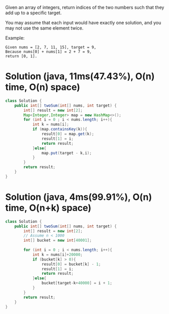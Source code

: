 Given an array of integers, return indices of the two numbers such that they add up to a specific target.

You may assume that each input would have exactly one solution, and you may not use the same element twice.

Example:
```
Given nums = [2, 7, 11, 15], target = 9,
Because nums[0] + nums[1] = 2 + 7 = 9,
return [0, 1].

```
# Solution (java, 11ms(47.43%), O(n) time, O(n) space)
```java
class Solution {
    public int[] twoSum(int[] nums, int target) {
        int[] result = new int[2];
        Map<Integer,Integer> map = new HashMap<>();
        for (int i = 0 ; i < nums.length; i++){
            int k = nums[i];
            if (map.containsKey(k)){
                result[0] = map.get(k);
                result[1] = i;
                return result;
            }else{
                map.put(target - k,i);
            }
        }
        return result;
    }
}
```

# Solution (java, 4ms(99.91%), O(n) time, O(n+k) space)
```java
class Solution {
    public int[] twoSum(int[] nums, int target) {
        int[] result = new int[2];
        // Assume n < 1000
        int[] bucket = new int[40001];
        
        for (int i = 0 ; i < nums.length; i++){
            int k = nums[i]+20000;
            if (bucket[k] > 0){
                result[0] = bucket[k] - 1;
                result[1] = i;
                return result;
            }else{
                bucket[target-k+40000] = i + 1;
            }
        }
        return result;
    }
}
```
